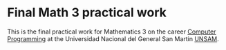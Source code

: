 # Final Math 3 practical work

This is the final practical work for Mathematics 3 on the career [Computer Programming](https://www.unsam.edu.ar/escuelas/ciencia/107/ciencia/programacion-informatica) at the Universidad Nacional del General San Martin [UNSAM](https://www.unsam.edu.ar/).
